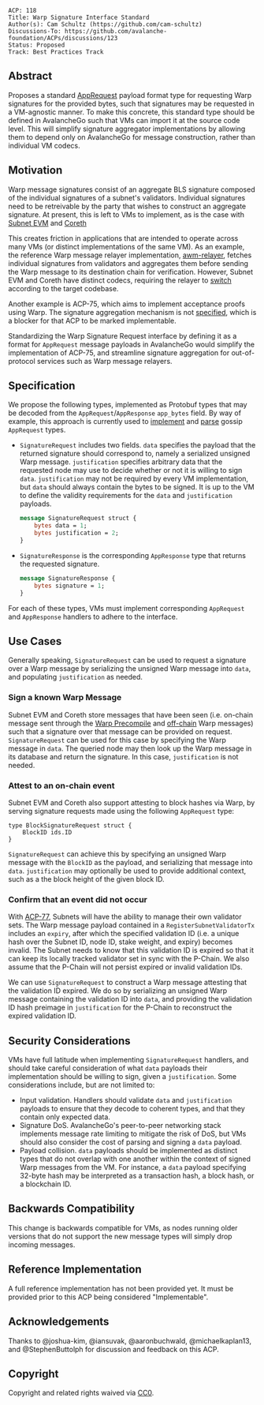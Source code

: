 ```text
ACP: 118
Title: Warp Signature Interface Standard
Author(s): Cam Schultz (https://github.com/cam-schultz)
Discussions-To: https://github.com/avalanche-foundation/ACPs/discussions/123
Status: Proposed
Track: Best Practices Track
```

## Abstract

Proposes a standard [AppRequest](https://github.com/ava-labs/avalanchego/blob/master/proto/p2p/p2p.proto#L385) payload format type for requesting Warp signatures for the provided bytes, such that signatures may be requested in a VM-agnostic manner. To make this concrete, this standard type should be defined in AvalancheGo such that VMs can import it at the source code level. This will simplify signature aggregator implementations by allowing them to depend only on AvalancheGo for message construction, rather than individual VM codecs.

## Motivation

Warp message signatures consist of an aggregate BLS signature composed of the individual signatures of a subnet's validators. Individual signatures need to be retreivable by the party that wishes to construct an aggregate signature. At present, this is left to VMs to implement, as is the case with [Subnet EVM](https://github.com/ava-labs/subnet-evm/blob/v0.6.7/plugin/evm/message/signature_request.go#20) and [Coreth](https://github.com/ava-labs/coreth/blob/v0.13.6-rc.0/plugin/evm/message/signature_request.go#L20)

This creates friction in applications that are intended to operate across many VMs (or distinct implementations of the same VM). As an example, the reference Warp message relayer implementation, [awm-relayer](https://github.com/ava-labs/awm-relayer), fetches individual signatures from validators and aggregates them before sending the Warp message to its destination chain for verification. However, Subnet EVM and Coreth have distinct codecs, requiring the relayer to [switch](https://github.com/ava-labs/awm-relayer/blob/v1.4.0-rc.0/relayer/application_relayer.go#L372) according to the target codebase.

Another example is ACP-75, which aims to implement acceptance proofs using Warp. The signature aggregation mechanism is not [specified](https://github.com/avalanche-foundation/ACPs/blob/main/ACPs/75-acceptance-proofs/README.md#signature-aggregation), which is a blocker for that ACP to be marked implementable.

Standardizing the Warp Signature Request interface by defining it as a format for `AppRequest` message payloads in AvalancheGo would simplify the implementation of ACP-75, and streamline signature aggregation for out-of-protocol services such as Warp message relayers.

## Specification

We propose the following types, implemented as Protobuf types that may be decoded from the `AppRequest`/`AppResponse` `app_bytes` field. By way of example, this approach is currently used to [implement](https://github.com/ava-labs/avalanchego/blob/v1.11.10-status-removal/proto/sdk/sdk.proto#7) and [parse](https://github.com/ava-labs/avalanchego/blob/v1.11.10-status-removal/network/p2p/gossip/message.go#22) gossip `AppRequest` types.

- `SignatureRequest` includes two fields. `data` specifies the payload that the returned signature should correspond to, namely a serialized unsigned Warp message. `justification` specifies arbitrary data that the requested node may use to decide whether or not it is willing to sign `data`. `justification` may not be required by every VM implementation, but `data` should always contain the bytes to be signed. It is up to the VM to define the validity requirements for the `data` and `justification` payloads.

    ```protobuf
    message SignatureRequest struct {
        bytes data = 1;
        bytes justification = 2;
    }
    ```

- `SignatureResponse` is the corresponding `AppResponse` type that returns the requested signature. 

    ```protobuf
    message SignatureResponse {
        bytes signature = 1;
    }
    ```

For each of these types, VMs must implement corresponding `AppRequest` and `AppResponse` handlers to adhere to the interface.

## Use Cases

Generally speaking, `SignatureRequest` can be used to request a signature over a Warp message by serializing the unsigned Warp message into `data`, and populating `justification` as needed.

### Sign a known Warp Message

Subnet EVM and Coreth store messages that have been seen (i.e. on-chain message sent through the [Warp Precompile](https://github.com/ava-labs/subnet-evm/tree/v0.6.7/precompile/contracts/warp) and [off-chain](https://github.com/ava-labs/subnet-evm/blob/v0.6.7/plugin/evm/config.go#L226) Warp messages) such that a signature over that message can be provided on request. `SignatureRequest` can be used for this case by specifying the Warp message in `data`. The queried node may then look up the Warp message in its database and return the signature. In this case, `justification` is not needed.

### Attest to an on-chain event

Subnet EVM and Coreth also support attesting to block hashes via Warp, by serving signature requests made using the following `AppRequest` type:

```
type BlockSignatureRequest struct {
	BlockID ids.ID
}
```

`SignatureRequest` can achieve this by specifying an unsigned Warp message with the `BlockID` as the payload, and serializing that message into `data`. `justification` may optionally be used to provide additional context, such as a the block height of the given block ID.

### Confirm that an event did not occur

With [ACP-77](https://github.com/avalanche-foundation/ACPs/tree/main/ACPs/77-reinventing-subnets), Subnets will have the ability to manage their own validator sets. The Warp message payload contained in a `RegisterSubnetValidatorTx` includes an `expiry`, after which the specified validation ID (i.e. a unique hash over the Subnet ID, node ID, stake weight, and expiry) becomes invalid. The Subnet needs to know that this validation ID is expired so that it can keep its locally tracked validator set in sync with the P-Chain. We also assume that the P-Chain will not persist expired or invalid validation IDs. 

We can use `SignatureRequest` to construct a Warp message attesting that the validation ID expired. We do so by serializing an unsigned Warp message containing the validation ID into `data`, and providing the validation ID hash preimage in `justification` for the P-Chain to reconstruct the expired validation ID.

## Security Considerations

VMs have full latitude when implementing `SignatureRequest` handlers, and should take careful consideration of what `data` payloads their implementation should be willing to sign, given a `justification`. Some considerations include, but are not limited to:
- Input validation. Handlers should validate `data` and `justification` payloads to ensure that they decode to coherent types, and that they contain only expected data.
- Signature DoS. AvalancheGo's peer-to-peer networking stack implements message rate limiting to mitigate the risk of DoS, but VMs should also consider the cost of parsing and signing a `data` payload.
- Payload collision. `data` payloads should be implemented as distinct types that do not overlap with one another within the context of signed Warp messages from the VM. For instance, a `data` payload specifying 32-byte hash may be interpreted as a transaction hash, a block hash, or a blockchain ID.

## Backwards Compatibility

This change is backwards compatible for VMs, as nodes running older versions that do not support the new message types will simply drop incoming messages.

## Reference Implementation

A full reference implementation has not been provided yet. It must be provided prior to this ACP being considered "Implementable".

## Acknowledgements

Thanks to @joshua-kim, @iansuvak, @aaronbuchwald, @michaelkaplan13, and @StephenButtolph for discussion and feedback on this ACP.

## Copyright

Copyright and related rights waived via [CC0](https://creativecommons.org/publicdomain/zero/1.0/).

